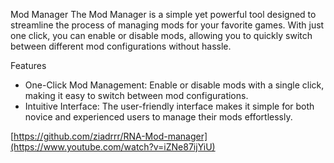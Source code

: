 Mod Manager
The Mod Manager is a simple yet powerful tool designed to streamline the process of managing mods for your favorite games. With just one click, you can enable or disable mods, allowing you to quickly switch between different mod configurations without hassle.

Features
- One-Click Mod Management: Enable or disable mods with a single click, making it easy to switch between mod configurations.
- Intuitive Interface: The user-friendly interface makes it simple for both novice and experienced users to manage their mods effortlessly.

[https://github.com/ziadrrr/RNA-Mod-manager](https://www.youtube.com/watch?v=iZNe87ijYiU)

